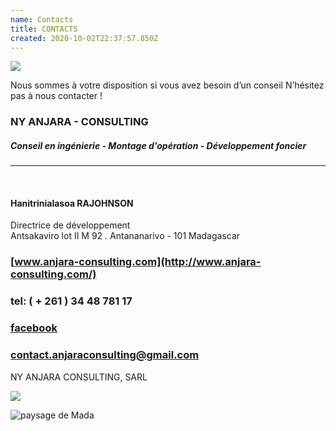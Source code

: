 ```yaml
---
name: Contacts
title: CONTACTS
created: 2020-10-02T22:37:57.850Z
---
```

<div className="container">

<div className="card">

![](/media/img/communities3.jpg)

<div className="card-container contact">
<p className="contact-text">

Nous sommes à votre disposition si vous avez besoin d’un conseil
N’hésitez pas à nous contacter !

### NY ANJARA - CONSULTING
##### Conseil en ingénierie - Montage d'opération - Développement foncier

<hr className="ruler"/>
<br />

#### Hanitrinialasoa RAJOHNSON
Directrice de développement
<br />
Antsakaviro lot II M 92 . Antananarivo - 101 Madagascar

### [www.anjara-consulting.com](http://www.anjara-consulting.com/)

### tel: ( + 261 ) 34 48 781 17

### [facebook](https://www.facebook.com/104312498543346/posts/104313358543260/)

### [contact.anjaraconsulting@gmail.com](mailto:contact.anjaraconsulting@gmail.com)

</p>

<p>NY ANJARA CONSULTING, SARL</p>

![](/media/img/pro4.jpg)

</div>


<div className="main-body__anjara">

![paysage de Mada](/media/img/anjara.jpg)

</div>

</div>

</div>